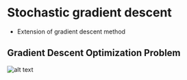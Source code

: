 [logo]: "../images/GradientDescentOptimizationProblem.png" "Logo Title Text 2"

# Stochastic gradient descent

- Extension of gradient descent method

## Gradient Descent Optimization Problem

![alt text][logo]




